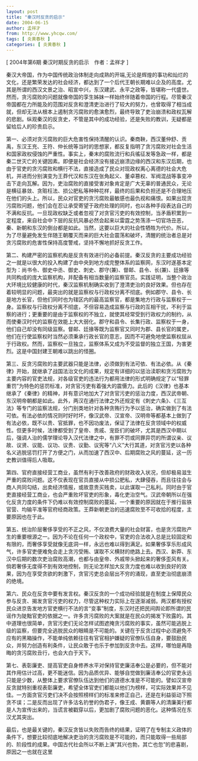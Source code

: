 ```yaml
---
layout: post
title: "秦汉时反贪的启示"
date: 2004-06-15
author: 孟祥才
from: http://www.yhcqw.com/
tags: [ 炎黄春秋 ]
categories: [ 炎黄春秋 ]
---
```



[ 2004年第6期 秦汉时期反贪的启示　作者：孟祥才 ]


秦汉大帝国，作为中国传统政治体制走向成熟的开端,无论是辉煌的事功和灿烂的文化，还是繁荣发达的社会经济，都达到了一个后代王朝长期难以企及的高度。尤其是所谓的西汉文景之治、昭宣中兴，东汉建武、永平之政等，皆堪称一代盛世。然而，贪污腐败的问题就像帝国的孪生姊妹一样始终伴随着帝国的行程。尽管秦汉帝国都在力所能及的范围对反贪和澄清吏治进行了较大的努力，也曾取得了相当成就，但却无法从根本上遏制贪污腐败的愈演愈烈，最终导致了吏治崩溃和政权瓦解的悲剧。纵观秦汉的反贪史，不管是其中的成功经验，还是失败的教训，无疑都是留给后人的珍贵启示。


第一、必须对贪污腐败的巨大危害性保持清醒的认识。秦商鞅，西汉董仲舒、贡禹，东汉王充、王符、仲长统等当时的思想家，都反复指明了贪污腐败对社会生活和国家政权侵蚀的严重性。事实上，秦末的腐败流行和兵徭征发等急政一样，都是秦二世灭亡的关键因素。即便是社会经济没有接近崩溃边缘的西汉和东汉后期，也由于官吏的贪污腐败和横行不法，直接造成了民众对现政权离心离德的社会大危机，并进而分别演变为王莽代汉和东汉在张角起义、董卓篡权、军阀混战等事变冲击下走向瓦解。因为，吏治腐败的直接受害对象肯定是广大无辜的普通民众，无论是横征暴敛、贪赃枉法、损公肥私等种种花样，最终的后果和负担还是不合理地压在他们的头上。所以，民众对官吏的贪污腐败最敏感也最仇视和痛恨。如果出现贪污腐败问题，他们会在忍让承受寄望于政府处理的同时，也以各种手段表达自己的不满和反抗。一旦现政权缺乏或者忽视了对贪官污吏的有效控制，当矛盾积累到一定程度，来自社会中下层的反抗风暴必然会起来以雷霆之势荡涤一切官场丑恶，秦、新朝和东汉的倒台都是如此。当然，这要以巨大的社会性牺牲为代价。所以，为了尽量避免发生伴随王朝覆灭而来的巨大社会震荡和破坏，清醒的统治者总是对贪污腐败的危害性保持高度警戒，坚持不懈地抓好反贪工作。


第二、构建严密的监察机构是反贪有效进行的必备前提。秦汉反贪的主要成功经验之一就是以很大的投入构建了由中央到地方成完整体系的监察网，东汉时遂基本定型为：尚书令、御史中丞、御史、刺史、郡守(兼)、督邮、县令、长(兼)、廷掾等共同构成的庞大监察机构，并配备有相当数量的监察官员。实践证明，当整个政治大环境比较健康的时代，秦汉监察机制确实收到了澄清吏治的良好效果。但也存在着较明显的问题，最突出的就是监察权与行政权分离不彻底。例如郡守、县令、长是地方长官，但他们同时也为辖区内的最高监察官，都是集地方行政与监察权于一身。监察权与行政权分离不彻底，不但容易造成监察与行政的互相干扰，不利于监察的进行；更重要的是由于监察权的不独立，就使其经常受到行政权力的制约，从而使秦汉时代的监察在效能上大大弱化。郡守和县令、长集行政、监察权于一身，他们自己却没有同级监察。督邮、廷掾等既为监察官又同时为郡、县长官的属吏，他们在行使监察权时当然必须秉承行政长官的意志，因而不可避免地使监察权屈从于行政权。然而，监察权一旦独立，监察体系又成为不受监督的独立王国，为害更烈。这是中国封建王朝难以跳出的怪圈。


第三、反贪污腐败的主要武器只能是法律，必须做到有法可依、有法必依。从《秦律》开始，就继承了战国法治文化的成果，规定有详细的以惩治渎职和贪污腐败为主要内容的官吏法规，对各级官吏的违法行为都用法律的形式明确规定了以“轻罪重罚”为特色的惩罚标准，对贪官污吏有着强大的震慑力。此后的《汉律》也基本继承了《秦律》的精神，并有意识地加大了对贪官污吏的惩治力度，西汉武帝朝、东汉明帝朝都是如此。此外，两汉在通行法律之外还规定有《刺史六条》、《三互法》等专门的监察法规，分门别类地针对各种贪贿行为予以惩治，确实做到了有法可依。有法必依的情况则时好时坏，像汉武帝、汉宣帝、汉明帝等都基本上做到了有法必依，既不以贵、官抵罪，也不因功废法，保证了法律在反贪领域中的权威性。但更多时候，法律都受到了皇帝、贵戚、宠臣们的破坏，尤其是西汉中期以后，强调人治的儒学理论导入汉代法律之中，有罪不罚或同罪异罚的所谓议亲、议故、议贤、议能、议功、议贵、议勤、议宪等“八义”大行其道，对贪官污吏以各种名义逃脱惩罚打开了方便之门，从而加速了西汉中、后期腐败之风的蔓延，这一历史教训值得后人吸取。


第四、官府直接经营工商业，虽然有利于改善政府的财政收入状况，但却极易滋生严重的腐败问题。这不仅表现在官员直接从中损公肥私，大肆侵吞，而且往往会与商人共同勾结，出卖经济情报，或故意贵买贱卖，以此谋取一己私利。同时由于官吏直接经营工商业，也会严重败坏官吏的形象，毒化吏治空气。汉武帝朝所以在强化反贪力度的条件下仍难以有效控制腐败的蔓延，一个重要的原因就在于推行盐铁官营、均输平准等官府经商政策。王莽新朝吏治的迅速腐败至不可收拾的程度，主要原因也在于此。


第五、统治阶层奢侈享受的不正之风，不仅浪费大量的社会财富，也是贪污腐败产生的重要根源之一。因为不论在任何一个政权中，官吏的合法收入总是比较固定和有限的，而奢侈享受就像无底洞一样，永远也难以得到满足。如果奢侈享乐形成风气，许多官吏便难免会走上贪污受贿、谋取不义横财的绝路上去。西汉、新莽、东汉中后期的数次吏治腐败高潮，也都与由皇帝、外戚带头掀起来的奢侈歪风有关。倘若奢侈无度得不到有效地控制，则无论怎样加大反贪力度也难以收到良好的效果，因为在享受贪欲的刺激下，贪官污吏总会层出不穷的涌现，直至吏治彻底崩溃的绝境。


第六、民众在反贪中要有发言权。秦汉反贪的一个成功经验就是在制度上保障民众参与反贪、揭发贪官污吏的权力，尽管这种权力实际上在逐渐减弱。两汉都有授权民众进京告发地方官吏横行不法的言“变事”制度，东汉时还把民间舆论即所谓的民谣作为陡黜官吏的依据之一。许多贪污腐败的大案就是在民众的揭发下败露的。其中道理也很简单，贪官污吏们无论怎样试图遮掩贪污腐败的事实，虽然可能逃脱上级的监察，但要完全逃脱民众的眼睛是不可能的。关键在于反贪过程中必须避免不应有的黑箱操作，不能单纯依赖往往有官官相护嫌疑的官僚队伍自身，要鼓励民众，并努力创造有利条件，让民众敢于也乐于参加到反贪中去。这样，哪怕是再隐晦的贪污腐败丑行，也会大白于天下。


第七、表彰廉吏、提高官吏自身修养水平对保持官吏廉洁奉公是必要的，但不能对其作用估计过高，更不能迷信。因为品质优异、能够自觉做到廉洁奉公的官吏永远只能是少数，从整体上要求官僚队伍达到他们的道德水准是不可能的。譬如汉宣帝反贪就特别重视表彰廉吏，希望全体官吏们都能以他们为榜样，可实际效果并不见佳。一方面贪官污吏们决不会按照榜样们的标准来修正自己，还是在利益驱动下照贪不误；二是反而出现了许多沽名钓誉的伪君子，像王成、黄霸等人的清廉美行都是人为宣传出来的，当谎言被戳穿以后，更加剧了腐败问题的恶化。这种情况在东汉尤其突出。


最后，也是最关键的，秦汉反贪皆以失败而告终的结果，证明了在专制主义政体的条件下，想要比较彻底地解决吏治的贪污腐败是不可能的，而只能取得一些局部的、阶段性的成果。中国古代社会所以不断上演“其兴也勃，其亡也忽”的悲喜剧，原因之一也就在这里


